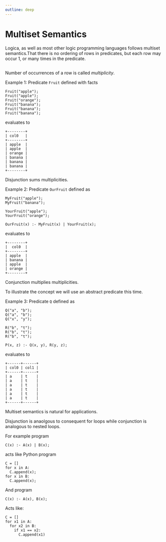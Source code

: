 ```yaml
---
outline: deep
---
```

# Multiset Semantics

Logica, as well as most other logic programming languages follows multiset semantics.That there is no ordering of rows in predicates, but  each row may occur 1, or many times in the predicate.

## 
Number of occurrences of a row is called _multiplicity_.

Example 1: Predicate `Fruit` defined with facts

```
Fruit("apple");
Fruit("apple");
Fruit("orange");
Fruit("banana");
Fruit("banana");
Fruit("banana");
```

evaluates to

```
+--------+
| col0   |
+--------+
| apple  |
| apple  |
| orange |
| banana |
| banana |
| banana |
+--------+
```

Disjunction sums multiplicities.

Example 2: Predicate `OurFruit` defined as

```
MyFruit("apple");
MyFruit("banana");

YourFruit("apple");
YourFruit("orange");

OurFruit(x) :- MyFruit(x) | YourFruit(x);
```

evaluates to

```
+--------+
|  col0  |
+--------+
| apple  |
| banana |
| apple  |
| orange |
+--------+
```


Conjunction multiplies multiplicities.

To illustrate the concept we will use an abstract predicate this time.

Example 3: Predicate `Q` defined as

```
Q("a", "b");
Q("a", "b");
Q("x", "y");

R("b", "t");
R("b", "t");
R("b", "t");

P(x, z) :- Q(x, y), R(y, z);
```

evaluates to

```
+------+------+
| col0 | col1 |
+------+------+
| a    | t    |
| a    | t    |
| a    | t    |
| a    | t    |
| a    | t    |
| a    | t    |
+------+------+
```

Multiset semantics is natural for applications.

Disjunction is anaolgous to consequent for loops while conjunction is analogous to nested loops.

For example program 
```
C(x) :- A(x) | B(x);
```

acts like Python program

```
C = []
for x in A:
  C.append(x);
for x in B:
  C.append(x);
```

And program

```
C(x) :- A(x), B(x);
```

Acts like:

```
C = []
for x1 in A:
  for x2 in B:
    if x1 == x2:
      C.append(x1)
```
